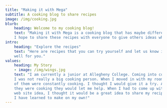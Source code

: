 ```yaml
---
title: "Making it with Mega"
subtitle: A cooking blog to share recipes
image: /img/cooking.jpg
blurb:
    heading: Welcome to my cooking blog!
    text: "Making it with Mega is a cooking blog that has maybe different recipes.
    I hope to share these recipes with everyone to give others ideas when cooking."
intro:
    heading: "Explore the recipes"
    text: "Here are recipes that you can try yourself and let us know if it worked
    well for you."
values:
    heading: My Story
    - image: /img/wings.jpg
    text: "I am currently a junior at Allegheny College. Coming into college,
    I was not really a big cooking person. When I moved in with my roommates, two
    of them were constantly cooking. I thought I would give it a try. Anytime
    they were cooking they would let me help. When I had to come up with a
    web site idea, I thought it would be a great idea to share my recipes that
    I have learned to make on my own!"
---
```

